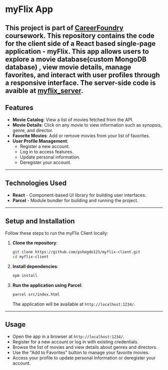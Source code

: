 # myFlix App 

This project is part of [CareerFoundry](https://careerfoundry.com/) coursework.
This repository contains the code for the client side of a React based single-page application - myFlix. 
This app allows users to explore a movie database(custom MongoDB database) , view movie details, manage favorites, and interact with user profiles through a responsive interface.
The server-side code is avaible at [myflix_server](https://github.com/pshegde123/cf_myflix_server).
---

## Features
- **Movie Catalog**: View a list of movies fetched from the API.
- **Movie Details**: Click on any movie to view information such as synopsis, genre, and director.
- **Favorite Movies**: Add or remove movies from your list of favorites.
- **User Profile Management**:
  - Register a new account.
  - Log in to access features.
  - Update personal information.
  - Deregister your account.

---

## Technologies Used
- **React** - Component-based UI library for building user interfaces.
- **Parcel** - Module bundler for building and running the project.

---

## Setup and Installation
Follow these steps to run the myFlix Client locally:

1. **Clone the repository**:
   ```bash
   git clone https://github.com/pshegde123/myflix-client.git
   cd myflix-client
   ```

2. **Install dependencies**:
   ```bash
   npm install
   ```

3. **Run the application using Parcel**:
   ```bash
   parcel src/index.html
   ```
   The application will be available at `http://localhost:1234/`.
---

## Usage
- Open the app in a browser at `http://localhost:1234/`.
- Register for a new account or log in with existing credentials.
- Browse the list of movies and view details about genres and directors.
- Use the "Add to Favorites" button to manage your favorite movies.
- Access your profile to update personal information or deregister your account.
